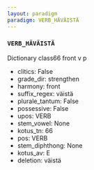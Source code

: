 ```yaml
---
layout: paradigm
paradigm: VERB_HÄVÄISTÄ
---
```

### ` VERB_HÄVÄISTÄ `

Dictionary class66 front v p
* clitics: False
* grade_dir: strengthen
* harmony: front
* suffix_regex: väistä
* plurale_tantum: False
* possessive: False
* upos: VERB
* stem_vowel: None
* kotus_tn: 66
* pos: VERB
* stem_diphthong: None
* kotus_av: E
* deletion: väistä
